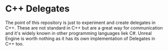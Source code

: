 # C++ Delegates #
The point of this repository is just to experiment and create delegates in C++.
These are not standard in C++ but are a great way for communication and it's widely known in other programming languages liek C#.
Unreal Engine is worth nothing as it has its own implementation of Delegates in C++ too.
